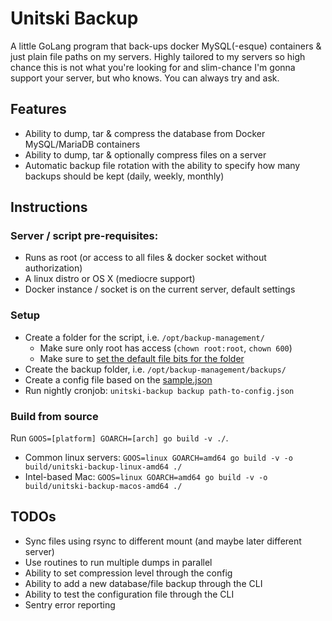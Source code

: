 # Unitski Backup

A little GoLang program that back-ups docker MySQL(-esque) containers & just plain file paths on my servers. Highly
tailored to my servers so high chance this is not what you're looking for and slim-chance I'm gonna support your server,
but who knows. You can always try and ask.

## Features

- Ability to dump, tar & compress the database from Docker MySQL/MariaDB containers
- Ability to dump, tar & optionally compress files on a server
- Automatic backup file rotation with the ability to specify how many backups should be kept (daily, weekly, monthly)

## Instructions

### Server / script pre-requisites:

- Runs as root (or access to all files & docker socket without authorization)
- A linux distro or OS X (mediocre support)
- Docker instance / socket is on the current server, default settings

### Setup

- Create a folder for the script, i.e. `/opt/backup-management/`
    - Make sure only root has access (`chown root:root`, `chown 600`)
    - Make sure
      to [set the default file bits for the folder](https://unix.stackexchange.com/questions/1314/how-to-set-default-file-permissions-for-all-folders-files-in-a-directory)
- Create the backup folder, i.e. `/opt/backup-management/backups/`
- Create a config file based on the [sample.json](sample.json)
- Run nightly cronjob: `unitski-backup backup path-to-config.json`

### Build from source

Run `GOOS=[platform] GOARCH=[arch] go build -v ./`.

- Common linux servers: `GOOS=linux GOARCH=amd64 go build -v -o build/unitski-backup-linux-amd64 ./`
- Intel-based Mac: `GOOS=linux GOARCH=amd64 go build -v -o build/unitski-backup-macos-amd64 ./`

## TODOs

- Sync files using rsync to different mount (and maybe later different server)
- Use routines to run multiple dumps in parallel
- Ability to set compression level through the config
- Ability to add a new database/file backup through the CLI
- Ability to test the configuration file through the CLI
- Sentry error reporting